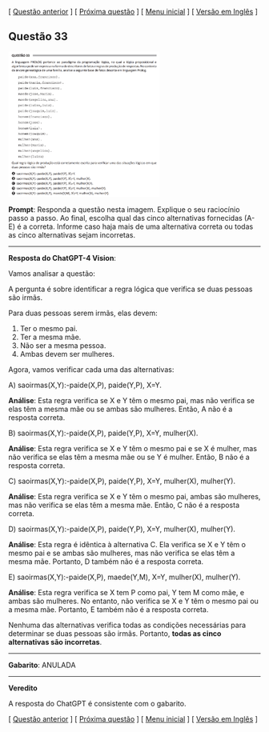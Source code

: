 \[ [Questão anterior](q32-por.md) \] \[ [Próxima questão](q34-por.md) \] \[ [Menu inicial](/README.md) \] \[ [Versão em Inglês](q33-eng.md) \] 

## Questão 33 ##

<img src="q33-image.png" alt="Question 33 image file" width="60%" height="60%">

**Prompt**: Responda a questão nesta imagem. Explique o seu raciocínio passo a passo. Ao final, escolha qual das cinco alternativas fornecidas (A-E) é a correta. Informe caso haja mais de uma alternativa correta ou todas as cinco alternativas sejam incorretas.

---

**Resposta do ChatGPT-4 Vision**: 

Vamos analisar a questão:

A pergunta é sobre identificar a regra lógica que verifica se duas pessoas são irmãs.

Para duas pessoas serem irmãs, elas devem:
1. Ter o mesmo pai.
2. Ter a mesma mãe.
3. Não ser a mesma pessoa.
4. Ambas devem ser mulheres.

Agora, vamos verificar cada uma das alternativas:

A) saoirmas(X,Y):-paide(X,P), paide(Y,P), X\=Y.

**Análise**: Esta regra verifica se X e Y têm o mesmo pai, mas não verifica se elas têm a mesma mãe ou se ambas são mulheres. Então, A não é a resposta correta.

B) saoirmas(X,Y):-paide(X,P), paide(Y,P), X\=Y, mulher(X).

**Análise**: Esta regra verifica se X e Y têm o mesmo pai e se X é mulher, mas não verifica se elas têm a mesma mãe ou se Y é mulher. Então, B não é a resposta correta.

C) saoirmas(X,Y):-paide(X,P), paide(Y,P), X\=Y, mulher(X), mulher(Y).

**Análise**: Esta regra verifica se X e Y têm o mesmo pai, ambas são mulheres, mas não verifica se elas têm a mesma mãe. Então, C não é a resposta correta.

D) saoirmas(X,Y):-paide(X,P), paide(Y,P), X\=Y, mulher(X), mulher(Y).

**Análise**: Esta regra é idêntica à alternativa C. Ela verifica se X e Y têm o mesmo pai e se ambas são mulheres, mas não verifica se elas têm a mesma mãe. Portanto, D também não é a resposta correta.

E) saoirmas(X,Y):-paide(X,P), maede(Y,M), X\=Y, mulher(X), mulher(Y).

**Análise**: Esta regra verifica se X tem P como pai, Y tem M como mãe, e ambas são mulheres. No entanto, não verifica se X e Y têm o mesmo pai ou a mesma mãe. Portanto, E também não é a resposta correta.

Nenhuma das alternativas verifica todas as condições necessárias para determinar se duas pessoas são irmãs. Portanto, **todas as cinco alternativas são incorretas**.

---

**Gabarito**: ANULADA

---

**Veredito**

A resposta do ChatGPT é consistente com o gabarito.

\[ [Questão anterior](q32-por.md) \] \[ [Próxima questão](q34-por.md) \] \[ [Menu inicial](/README.md) \] \[ [Versão em Inglês](q33-eng.md) \] 
